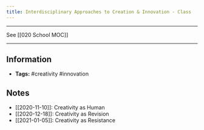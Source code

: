 ```yaml
---
title: Interdisciplinary Approaches to Creation & Innovation - Class
---
```

---
See [[020 School MOC]]

---

## Information
- **Tags:** #creativity  #innovation

## Notes
- [[2020-11-10]]: Creativity as Human
- [[2020-12-18]]: Creativity as Revision
- [[2021-01-05]]: Creativity as Resistance